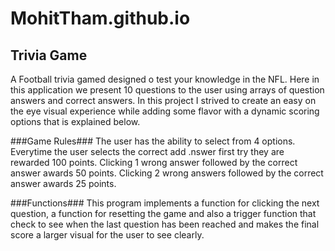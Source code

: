 # MohitTham.github.io
## Trivia Game ##

A Football trivia gamed designed o test your knowledge in the NFL. 
Here in this application we present 10 questions to the user using arrays of question answers and correct answers.
In this project I strived to create an easy on the eye visual experience while adding some flavor with a dynamic scoring options that is explained below.


###Game Rules###
The user has the ability to select from 4 options. 
Everytime the user selects the correct add .nswer first try they are rewarded 100 points.
Clicking 1 wrong answer followed by the correct answer awards 50 points. 
Clicking 2 wrong answers followed by the correct answer awards 25 points.

###Functions###
This program implements a function for clicking the next question, a function for resetting the game and also a trigger function that check to see when the last question has been reached and makes the final score a larger visual for the user to see clearly.
